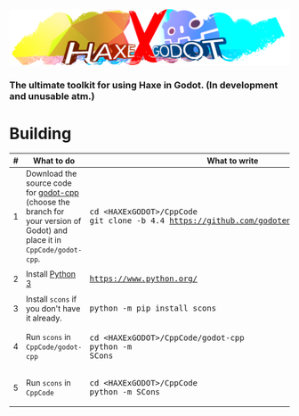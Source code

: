 <img src="SampleProject/Thumbnail/Thumbnail.png" /> 

### The ultimate toolkit for using Haxe in Godot. (In development and unusable atm.)

# Building

| #   | What to do                                           | What to write                            |
| --- | ---------------------------------------------------- | ---------------------------------------- |
| 1   | Download the source code for [godot-cpp](https://github.com/godotengine/godot-cpp) (choose the branch for your version of Godot) and place it in `CppCode/godot-cpp`.     | <pre>cd &lt;HAXExGODOT&gt;/CppCode<br>git clone -b 4.4 https://github.com/godotengine/godot-cpp.git</pre>   |
| 2   | Install [Python 3](https://www.python.org/)           | <pre>https://www.python.org/</pre>                                     |
| 3   | Install `scons` if you don't have it already.         | <pre>python -m pip install scons</pre>                                 |
| 4   | Run `scons` in `CppCode/godot-cpp`                    | <pre>cd &lt;HAXExGODOT&gt;/CppCode/godot-cpp<br>python -m SCons</pre>  |
| 5   | Run `scons` in `CppCode`                              | <pre>cd &lt;HAXExGODOT&gt;/CppCode<br>python -m SCons</pre>            |
